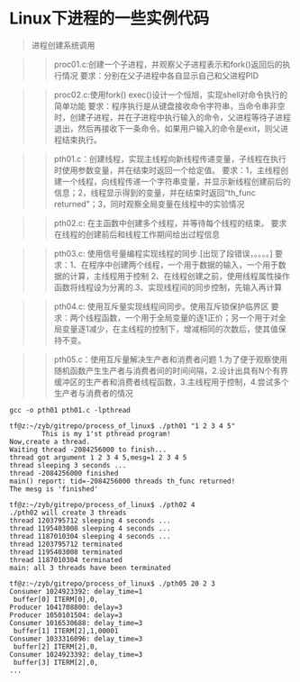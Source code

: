 # Linux下进程的一些实例代码

> 进程创建系统调用

> > proc01.c:创建一个子进程，并观察父子进程表示和fork()返回后的执行情况
> > 要求：分别在父子进程中各自显示自己和父进程PID

> > proc02.c:使用fork() exec()设计一个恒旭，实现shell对命令执行的简单功能
> > 要求：程序执行是从键盘接收命令字符串，当命令串非空时，创建子进程，并在子进程中执行输入的命令，父进程等待子进程退出，然后再接收下一条命令。如果用户输入的命令是exit，则父进程结束执行。

> > pth01.c：创建线程，实现主线程向新线程传递变量，子线程在执行时使用参数变量，并在结束时返回一个给定值。
> > 要求：1，主线程创建一个线程，向线程传递一个字符串变量，并显示新线程创建前后的信息；2，线程显示得到的变量，并在结束时返回“th_func returned"；3，同时观察全局变量在线程中的实验情况

> > pth02.c: 在主函数中创建多个线程，并等待每个线程的结束。
> > 要求在线程的创建前后和线程工作期间给出过程信息

> > pth03.c: 使用信号量编程实现线程的同步.[出现了段错误，。。。。] 
> > 要求：1、在程序中创建两个线程，一个用于数据的输入，一个用于数据的计算，主线程用于控制 2、在线程创建之前，使用线程属性操作函数将线程设为分离的.3、实现线程间的同步控制，先输入再计算

> > pth04.c: 使用互斥量实现线程间同步。使用互斥锁保护临界区
> > 要求：两个线程函数，一个用于全局变量的逐1正价；另一个用于对全局变量逐1减少，在主线程的控制下，增减相同的次数后，使其值保持不变。

> > pth05.c：使用互斥量解决生产者和消费者问题
> > 1.为了便于观察使用随机函数产生生产者与消费者间的时间间隔，2.设计出具有N个有界缓冲区的生产者和消费者线程函数，3.主线程用于控制，4.尝试多个生产者与消费者的情况
```
gcc -o pth01 pth01.c -lpthread

tf@z:~/zyb/gitrepo/process_of_linux$ ./pth01 "1 2 3 4 5"
		This is my 1'st pthread program!
Now,create a thread.
Waiting thread -2084256000 to finish...
thread got argument 1 2 3 4 5,mesg=1 2 3 4 5
thread sleeping 3 seconds ...
thread -2084256000 finished
main() report: tid=-2084256000 threads th_func returned!
The mesg is 'finished'

tf@z:~/zyb/gitrepo/process_of_linux$ ./pth02 4
./pth02 will create 3 threads
thread 1203795712 sleeping 4 seconds ...
thread 1195403008 sleeping 4 seconds ...
thread 1187010304 sleeping 4 seconds ...
thread 1203795712 terminated
thread 1195403008 terminated
thread 1187010304 terminated
main: all 3 threads have been terminated

tf@z:~/zyb/gitrepo/process_of_linux$ ./pth05 20 2 3
Consumer 1024923392: delay_time=1
 buffer[0] ITERM[0],0,
Producer 1041708800: delay=3
Producer 1050101504: delay=3
Consumer 1016530688: delay_time=3
 buffer[1] ITERM[2],1,00001
Consumer 1033316096: delay_time=3
 buffer[2] ITERM[2],0,
Consumer 1024923392: delay_time=3
 buffer[3] ITERM[2],0,
...
```
